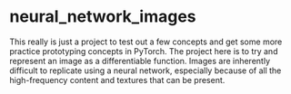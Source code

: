 # neural_network_images

This really is just a project to test out a few concepts and get some more practice prototyping concepts in PyTorch. The project here is to try and represent an image as a differentiable function. Images are inherently difficult to replicate using a neural network, especially because of all the high-frequency content and textures that can be present.
